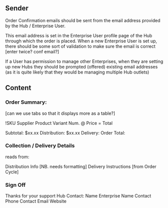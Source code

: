 ## Sender

Order Confirmation emails should be sent from the email address provided by the Hub / Enterprise User.

This email address is set in the Enterprise User profile page of the Hub through which the order is placed. 
When a new Enterprise User is set up, there should be some sort of validation to make sure the email is correct [enter twice? conf email?]

If a User has permission to manage other Enterprises, when they are setting up new Hubs they should be prompted (offered) existing email addresses (as it is quite likely that they would be managing multiple Hub outlets)

## Content

### Order Summary:
[can we use tabs so that it displays more as a table?]

!SKU  Supplier    Product   Variant   Num.  @   Price   =   Total

Subtotal: $xx.xx
Distribution: $xx.xx
Delivery: 
Order Total:

### Collection / Delivery Details
reads from:

Distribution Info [NB. needs formatting]
Delivery Instructions [from Order Cycle]

### Sign Off
Thanks for your support
Hub Contact:
Name
Enterprise Name
Contact Phone
Contact Email
Website